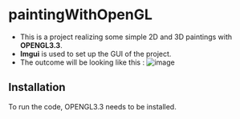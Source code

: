 # paintingWithOpenGL
- This is a project realizing some simple 2D and 3D paintings with __OPENGL3.3__.
- __Imgui__ is used to set up the GUI of the project.
- The outcome will be looking like this :
![image](https://github.com/Elliebababa/paintingWithOpenGL/blob/master/CG.png)
## Installation

To run the code, OPENGL3.3 needs to be installed.



